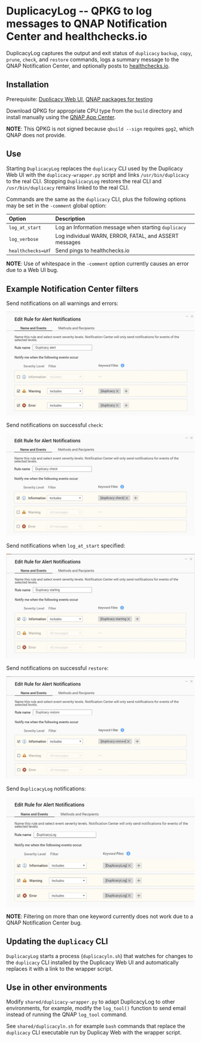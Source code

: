 # DuplicacyLog -- QPKG to log messages to QNAP Notification Center and healthchecks.io

DuplicacyLog captures the output and exit status of `duplicacy` `backup`,
`copy`, `prune`, `check`, and `restore` commands, logs a summary message
to the QNAP Notification Center, and optionally posts to
[healthchecks.io](https://healthchecks.io/).

## Installation

Prerequisite: [Duplicacy Web UI](https://duplicacy.com/buy.html),
[QNAP packages for testing](https://forum.duplicacy.com/t/qnap-packages-for-testing/4114)

Download QPKG for appropriate CPU type from the `build` directory and install manually using the
[QNAP App Center](https://www.qnap.com/en/how-to/knowledge-base/article/how-to-install-qnap-applications-qpkg-files-manually/).

**NOTE**: This QPKG is not signed because `qbuild --sign` requires
`gpg2`, which QNAP does not provide.

## Use

Starting `DuplicacyLog` replaces the `duplicacy` CLI used by the Duplicacy
Web UI with the `duplicacy-wrapper.py` script and links
`/usr/bin/duplicacy` to the real CLI. Stopping `DuplicacyLog` restores
the real CLI and `/usr/bin/duplicacy` remains linked to the real CLI.

Commands are the same as the `duplicacy` CLI, plus the following options
may be set in the `-comment` global option:

Option    | Description
:---    | :---
`log_at_start`  | Log an Information message when starting `duplicacy`
`log_verbose`  | Log individual WARN, ERROR, FATAL, and ASSERT messages
`healthchecks=`*url*| Send pings to healthchecks.io

**NOTE**: Use of whitespace in the `-comment` option currently causes an
error due to a Web UI bug.

## Example Notification Center filters

Send notifications on all warnings and errors:

![Duplicacy Alert Notification Rule](./images/Duplicacy_alert_rule.jpg)

Send notifications on successful `check`:

![Duplicacy Check Notification Rule](./images/Duplicacy_check_rule.jpg)

Send notifications when `log_at_start` specified:

![Duplicacy Starting Alert Notification Rule](./images/Duplicacy_starting_rule.jpg)

Send notifications on successful `restore`:

![Duplicacy Restore Alert Notification Rule](./images/Duplicacy_restore_rule.jpg)

Send `DuplicacyLog` notifications:

![DuplicacyLog Notification Rule](./images/DuplicacyLog_rule.jpg)

**NOTE**: Filtering on more than one keyword currently does not work due to a QNAP
Notification Center bug.

## Updating the `duplicacy` CLI

`DuplicacyLog` starts a process (`duplicacyln.sh`) that watches for changes
to the `duplicacy` CLI installed by the Duplicacy Web UI and automatically
replaces it with a link to the wrapper script.

## Use in other environments

Modify `shared/duplicacy-wrapper.py` to adapt DuplicacyLog to other
environments, for example, modify the `log_tool()` function to send
email instead of running the QNAP `log_tool` command.

See `shared/duplicacyln.sh` for example `bash` commands that replace
the `duplicacy` CLI executable run by Duplicay Web with the wrapper
script.
